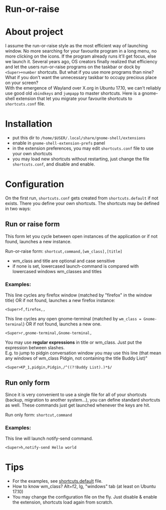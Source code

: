Run-or-raise
============

About project
=============

I assume the run-or-raise style as the most efficient way of launching window. No more searching for your favourite program in a long menu, no more clicking on the icons. If the program already runs it'll get focus, else we launch it. Several years ago, OS creators finally realized that efficiency and let the users run-or-raise programs on the taskbar or dock by `<Super>+number` shortcuts. But what if you use more programs than nine? What if you don't want the unnecessary taskbar to occupy precious place on your screen?  
With the emergence of Wayland over X.org in Ubuntu 17.10, we can't reliably use good old `xbindkeys` and `jumpapp` to master shortcuts. Here is a gnome-shell extension that let you migrate your favourite shortcuts to `shortcuts.conf` file.

Installation
============

* put this dir to `/home/$USER/.local/share/gnome-shell/extensions`
* enable in `gnome-shell-extension-prefs` panel
* in the extension preferences, you may edit `shortcuts.conf` file to use your own shortcuts
* you may load new shortcuts without restarting, just change the file `shortcuts.conf`, and disable and enable.

Configuration
=============

On the first run, `shortcuts.conf` gets created from `shortcuts.default` if not exists. There you define your own shortcuts. The shortcuts may be defined in two ways:


## Run or raise form

This form let you cycle between open instances of the application or if not found, launches a new instance.

 Run-or-raise form: `shortcut,command,[wm_class],[title]`
   * wm_class and title are optional and case sensitive
   * if none is set, lowercased launch-command is compared with lowercased windows wm_classes and titles

### Examples:


This line cycles any firefox window (matched by "firefox" in the window title) OR if not found, launches a new firefox instance:

```
<Super>f,firefox,,
```

This line cycles any open gnome-terminal (matched by `wm_class = Gnome-terminal`) OR if not found, launches a new one.

```
<Super>r,gnome-terminal,Gnome-terminal,
```

You may use **regular expressions** in title or wm_class. Just put the expression between slashes.   
E.g. to jump to pidgin conversation window you may use this line
(that mean any windows of wm_class Pidgin, not containing the title Buddy List)"

```
<Super>KP_1,pidgin,Pidgin,/^((?!Buddy List).)*$/
```


## Run only form

Since it is very convenient to use a single file for all of your shortcuts (backup, migration to another system...), you can define standard shortcuts as well. These commands just get launched whenever the keys are hit.

Run only form: `shortcut,command`

### Examples:

This line will launch notify-send command.

```
<Super>h,notify-send Hello world
```


Tips
===
* For the examples, see [shortcuts.default](shortcuts.default) file.
* How to know wm_class? Alt+f2, lg, "windows" tab (at least on Ubuntu 17.10)
* You may change the configuration file on the fly. Just disable & enable the extension, shortcuts load again from scratch.
